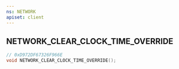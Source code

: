```yaml
---
ns: NETWORK
apiset: client
---
```

## NETWORK_CLEAR_CLOCK_TIME_OVERRIDE

```c
// 0xD972DF67326F966E
void NETWORK_CLEAR_CLOCK_TIME_OVERRIDE();
```





